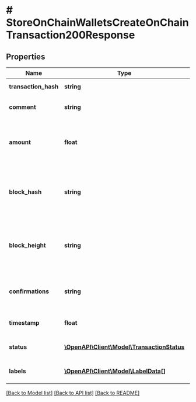 # # StoreOnChainWalletsCreateOnChainTransaction200Response

## Properties

Name | Type | Description | Notes
------------ | ------------- | ------------- | -------------
**transaction_hash** | **string** | The transaction id | [optional]
**comment** | **string** | A comment linked to the transaction | [optional]
**amount** | **float** | The amount the wallet balance changed with this transaction | [optional]
**block_hash** | **string** | The hash of the block that confirmed this transaction. Null if still unconfirmed. | [optional]
**block_height** | **string** | The height of the block that confirmed this transaction. Null if still unconfirmed. | [optional]
**confirmations** | **string** | The number of confirmations for this transaction | [optional]
**timestamp** | **float** | The time of the transaction | [optional]
**status** | [**\OpenAPI\Client\Model\TransactionStatus**](TransactionStatus.md) | The status of this transaction | [optional]
**labels** | [**\OpenAPI\Client\Model\LabelData[]**](LabelData.md) | Labels linked to this transaction | [optional]

[[Back to Model list]](../../README.md#models) [[Back to API list]](../../README.md#endpoints) [[Back to README]](../../README.md)
